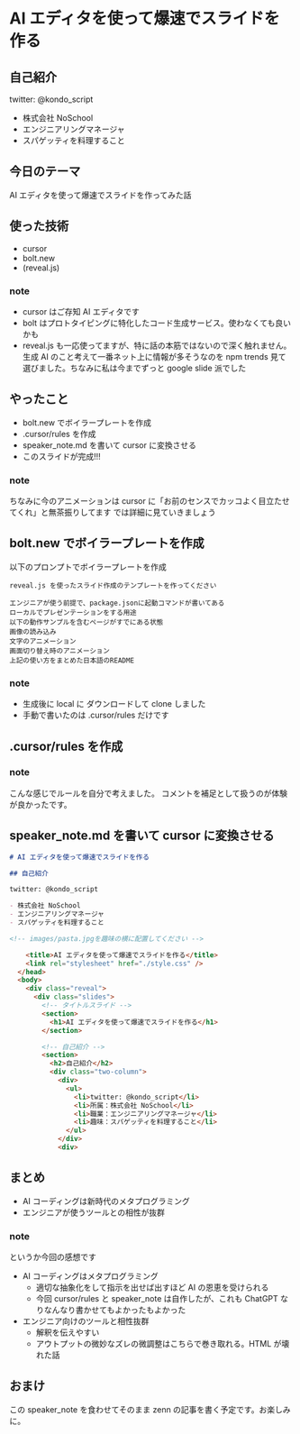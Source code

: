 # AI エディタを使って爆速でスライドを作る

## 自己紹介

twitter: @kondo_script

- 株式会社 NoSchool
- エンジニアリングマネージャ
- スパゲッティを料理すること

<!-- images/pasta.jpgを趣味の横に配置してください -->

## 今日のテーマ

AI エディタを使って爆速でスライドを作ってみた話

## 使った技術

- cursor
- bolt.new
- (reveal.js)
<!-- cursorの横にcursor.jpgを、bolt.newの横にbolt.pngを配置してください-->

### note

- cursor はご存知 AI エディタです
- bolt はプロトタイピングに特化したコード生成サービス。使わなくても良いかも
- reveal.js も一応使ってますが、特に話の本筋ではないので深く触れません。生成 AI のこと考えて一番ネット上に情報が多そうなのを npm trends 見て選びました。ちなみに私は今までずっと google slide 派でした

## やったこと

<!-- この画面は最初はタイトル以外表示せず、箇条書きはクリックするたびにアニメーションで表示するようにしてください。
最後の1行はcursorのセンスでカッコよくアニメーション付きで飛び出るように表示してください -->

- bolt.new でボイラープレートを作成
- .cursor/rules を作成
- speaker_note.md を書いて cursor に変換させる
- このスライドが完成!!!

### note

ちなみに今のアニメーションは cursor に「お前のセンスでカッコよく目立たせてくれ」と無茶振りしてます
では詳細に見ていきましょう

## bolt.new でボイラープレートを作成

以下のプロンプトでボイラープレートを作成

```
reveal.js を使ったスライド作成のテンプレートを作ってください

エンジニアが使う前提で、package.jsonに起動コマンドが書いてある
ローカルでプレゼンテーションをする用途
以下の動作サンプルを含むページがすでにある状態
画像の読み込み
文字のアニメーション
画面切り替え時のアニメーション
上記の使い方をまとめた日本語のREADME
```

### note

- 生成後に local に ダウンロードして clone しました
- 手動で書いたのは .cursor/rules だけです

## .cursor/rules を作成

<!-- speaker_note.mdcの内容をここに引用 -->

### note

こんな感じでルールを自分で考えました。
コメントを補足として扱うのが体験が良かったです。

## speaker_note.md を書いて cursor に変換させる

```speaker_note.md
# AI エディタを使って爆速でスライドを作る

## 自己紹介

twitter: @kondo_script

- 株式会社 NoSchool
- エンジニアリングマネージャ
- スパゲッティを料理すること

<!-- images/pasta.jpgを趣味の横に配置してください -->

```

```HTML
    <title>AI エディタを使って爆速でスライドを作る</title>
    <link rel="stylesheet" href="./style.css" />
  </head>
  <body>
    <div class="reveal">
      <div class="slides">
        <!-- タイトルスライド -->
        <section>
          <h1>AI エディタを使って爆速でスライドを作る</h1>
        </section>

        <!-- 自己紹介 -->
        <section>
          <h2>自己紹介</h2>
          <div class="two-column">
            <div>
              <ul>
                <li>twitter: @kondo_script</li>
                <li>所属：株式会社 NoSchool</li>
                <li>職業：エンジニアリングマネージャ</li>
                <li>趣味：スパゲッティを料理すること</li>
              </ul>
            </div>
            <div>
```

## まとめ

- AI コーディングは新時代のメタプログラミング
- エンジニアが使うツールとの相性が抜群

### note

というか今回の感想です

- AI コーディングはメタプログラミング
  - 適切な抽象化をして指示を出せば出すほど AI の恩恵を受けられる
  - 今回 cursor/rules と speaker_note は自作したが、これも ChatGPT なりなんなり書かせてもよかったもよかった
- エンジニア向けのツールと相性抜群
  - 解釈を伝えやすい
  - アウトプットの微妙なズレの微調整はこちらで巻き取れる。HTML が壊れた話

## おまけ

<!-- 最後のページなので何かしらの装飾を入れてください -->

この speaker_note を食わせてそのまま zenn の記事を書く予定です。お楽しみに。

